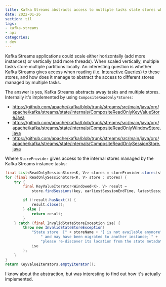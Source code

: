 ```yaml
---
title: Kafka Streams abstracts access to multiple tasks state stores when reading
date: 2022-01-26
section: til
tags:
- kafka-streams
- api
categories:
- dev
---
```


Kafka Streams applications could scale either horizontally (add more instances) or vertically (add more threads).
When scaled vertically, multiple tasks store multiple partitions locally.
An interesting question is whether Kafka Streams gives access when reading (i.e. [Interactive Queries](https://docs.confluent.io/platform/current/streams/developer-guide/interactive-queries.html)) to these stores, and how does it manage to abstract the access to different stores managed by multiple tasks.

The answer is yes, Kafka Streams abstracts away tasks and multiple stores.
Internally it's implemented by using `CompositeReadOnly*Stores`:

- https://github.com/apache/kafka/blob/trunk/streams/src/main/java/org/apache/kafka/streams/state/internals/CompositeReadOnlyKeyValueStore.java
- https://github.com/apache/kafka/blob/trunk/streams/src/main/java/org/apache/kafka/streams/state/internals/CompositeReadOnlyWindowStore.java
- https://github.com/apache/kafka/blob/trunk/streams/src/main/java/org/apache/kafka/streams/state/internals/CompositeReadOnlySessionStore.java

Where `StoreProvider` gives access to the internal stores managed by the Kafka Streams instance tasks:

```java
final List<ReadOnlySessionStore<K, V>> stores = storeProvider.stores(storeName, queryableStoreType);
for (final ReadOnlySessionStore<K, V> store : stores) {
    try {
        final KeyValueIterator<Windowed<K>, V> result =
            store.findSessions(key, earliestSessionEndTime, latestSessionStartTime);

        if (!result.hasNext()) {
            result.close();
        } else {
            return result;
        }
    } catch (final InvalidStateStoreException ise) {
        throw new InvalidStateStoreException(
            "State store  [" + storeName + "] is not available anymore" +
                " and may have been migrated to another instance; " +
                "please re-discover its location from the state metadata.",
            ise
        );
    }
}
return KeyValueIterators.emptyIterator();
```

I know about the abstraction, but was interesting to find out how it's actually implemented.
